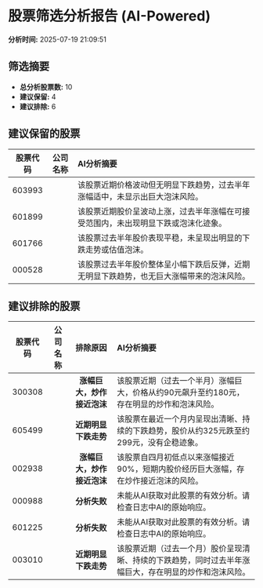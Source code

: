 # 股票筛选分析报告 (AI-Powered)

**分析时间:** 2025-07-19 21:09:51

## 筛选摘要

- **总分析股票数:** 10
- **建议保留:** 4
- **建议排除:** 6

## 建议保留的股票

| 股票代码 | 公司名称 | AI分析摘要 |
|:---:|:---:|:---|
| 603993 |  | 该股票近期价格波动但无明显下跌趋势，过去半年涨幅适中，未显示出巨大泡沫风险。 |
| 601899 |  | 该股票近期股价呈波动上涨，过去半年涨幅在可接受范围内，未出现明显下跌或泡沫化迹象。 |
| 601766 |  | 该股票过去半年股价表现平稳，未呈现出明显的下跌走势或估值泡沫。 |
| 000528 |  | 该股票过去半年股价整体呈小幅下跌后反弹，近期无明显下跌趋势，也无巨大涨幅带来的泡沫风险。 |

## 建议排除的股票

| 股票代码 | 公司名称 | 排除原因 | AI分析摘要 |
|:---:|:---:|:---:|:---|
| 300308 |  | **涨幅巨大，炒作接近泡沫** | 该股票近期（过去一个半月）涨幅巨大，价格从约90元飙升至约180元，存在明显的炒作和泡沫风险。 |
| 605499 |  | **近期明显下跌走势** | 该股票在最近一个月内呈现出清晰、持续的下跌趋势，股价从约325元跌至约299元，没有企稳迹象。 |
| 002938 |  | **涨幅巨大，炒作接近泡沫** | 该股票自四月初低点以来涨幅接近90%，短期内股价经历巨大涨幅，存在炒作接近泡沫的风险。 |
| 000988 |  | **分析失败** | 未能从AI获取对此股票的有效分析。请检查日志中AI的原始响应。 |
| 601225 |  | **分析失败** | 未能从AI获取对此股票的有效分析。请检查日志中AI的原始响应。 |
| 003010 |  | **近期明显下跌走势** | 该股票近期（过去一个月）股价呈现清晰、持续的下跌趋势，同时过去半年涨幅巨大，存在明显的炒作和泡沫风险。 |
